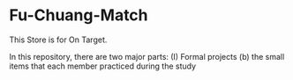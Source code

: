 # Fu-Chuang-Match
This Store is for On Target.

In this repository, there are two major parts:
(I) Formal projects
(b) the small items that each member practiced during the study
